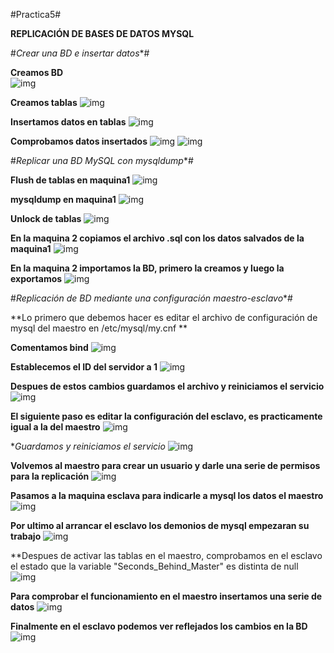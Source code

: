 ﻿#Practica5#

**REPLICACIÓN DE BASES DE DATOS MYSQL**

#*Crear una BD e insertar datos**#

**Creamos BD**  
![img](https://github.com/MiguelGonzalezAguilera/swap1516/blob/master/imagenes/practica5/create.PNG)

**Creamos tablas** 
![img](https://github.com/MiguelGonzalezAguilera/swap1516/blob/master/imagenes/practica5/table.PNG)

**Insertamos datos en tablas**
![img](https://github.com/MiguelGonzalezAguilera/swap1516/blob/master/imagenes/practica5/insert.PNG)

**Comprobamos datos insertados**
![img](https://github.com/MiguelGonzalezAguilera/swap1516/blob/master/imagenes/practica5/describe.PNG)
![img](https://github.com/MiguelGonzalezAguilera/swap1516/blob/master/imagenes/practica5/.PNG)

#*Replicar una BD MySQL con mysqldump**#

**Flush de tablas en maquina1**
![img](https://github.com/MiguelGonzalezAguilera/swap1516/blob/master/imagenes/practica5/flush.PNG)

**mysqldump en maquina1**
![img](https://github.com/MiguelGonzalezAguilera/swap1516/blob/master/imagenes/practica5/mysqldump.PNG)

**Unlock de tablas**
![img](https://github.com/MiguelGonzalezAguilera/swap1516/blob/master/imagenes/practica5/unlock.PNG)

**En la maquina 2 copiamos el archivo .sql con los datos salvados de la maquina1**
![img](https://github.com/MiguelGonzalezAguilera/swap1516/blob/master/imagenes/practica5/scp.PNG)

**En la maquina 2 importamos la BD, primero la creamos y luego la exportamos**
![img](https://github.com/MiguelGonzalezAguilera/swap1516/blob/master/imagenes/practica5/bd2.PNG)


#*Replicación de BD mediante una configuración maestro-esclavo**#

**Lo primero que debemos hacer es editar el archivo de configuración de mysql del maestro en /etc/mysql/my.cnf **

**Comentamos bind**
![img](https://github.com/MiguelGonzalezAguilera/swap1516/blob/master/imagenes/practica5/comentarbind.PNG)

**Establecemos el ID del servidor a 1**
![img](https://github.com/MiguelGonzalezAguilera/swap1516/blob/master/imagenes/practica5/serverid1.PNG)

**Despues de estos cambios guardamos el archivo y reiniciamos el servicio**
![img](https://github.com/MiguelGonzalezAguilera/swap1516/blob/master/imagenes/practica5/restartmysql.PNG)

**El siguiente paso es editar la configuración del esclavo, es practicamente igual a la del maestro**
![img](https://github.com/MiguelGonzalezAguilera/swap1516/blob/master/imagenes/practica5/id2.PNG)

**Guardamos y reiniciamos el servicio*
![img](https://github.com/MiguelGonzalezAguilera/swap1516/blob/master/imagenes/practica5/restartmysql2.PNG)

**Volvemos al maestro para crear un usuario y darle una serie de permisos para la replicación**
![img](https://github.com/MiguelGonzalezAguilera/swap1516/blob/master/imagenes/practica5/ordenes2.PNG)

**Pasamos a la maquina esclava para indicarle a mysql los datos el maestro**
![img](https://github.com/MiguelGonzalezAguilera/swap1516/blob/master/imagenes/practica5/ordenmaestro.PNG)

**Por ultimo al arrancar el esclavo los demonios de mysql empezaran su trabajo**
![img](https://github.com/MiguelGonzalezAguilera/swap1516/blob/master/imagenes/practica5/master_slave.PNG)

**Despues de activar las tablas en el maestro, comprobamos en el esclavo el estado que la variable "Seconds_Behind_Master" es distinta de null
![img](https://github.com/MiguelGonzalezAguilera/swap1516/blob/master/imagenes/practica5/status.PNG)

**Para comprobar el funcionamiento en el maestro insertamos una serie de datos**
![img](https://github.com/MiguelGonzalezAguilera/swap1516/blob/master/imagenes/practica5/query1.PNG)

**Finalmente en el esclavo podemos ver reflejados los cambios en la BD**
![img](https://github.com/MiguelGonzalezAguilera/swap1516/blob/master/imagenes/practica5/query2.PNG)